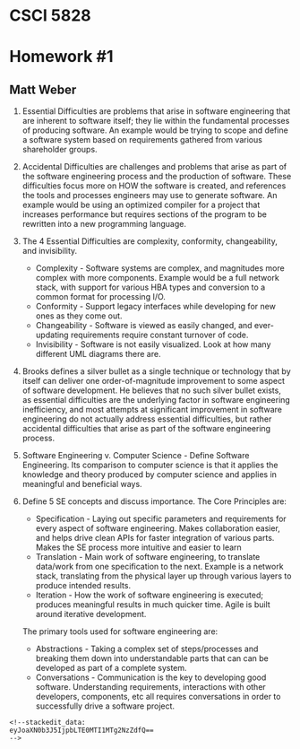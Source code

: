 # CSCI 5828
# Homework #1
## Matt Weber

 1. Essential Difficulties are problems that arise in software engineering that are inherent to software itself; they lie within the fundamental processes of producing software. An example would be trying to scope and define a software system based on requirements gathered from various shareholder groups.
 
 2. Accidental Difficulties are challenges and problems that arise as part of the software engineering process and the production of software. These difficulties focus more on HOW the software is created, and references the tools and processes engineers may use to generate software. An example would be using an optimized compiler for a project that increases performance but requires sections of the program to be rewritten into a new programming language.
 3. The 4 Essential Difficulties are complexity, conformity, changeability, and invisibility.
	 - Complexity - Software systems are complex, and magnitudes more complex with more components.  Example would be a full network stack, with support for various HBA types and conversion to a common format for processing I/O.
	 - Conformity - Support legacy interfaces while developing for new ones as they come out.
	- Changeability - Software is viewed as easily changed, and ever-updating requirements require constant turnover of code. 
	- Invisibility - Software is not easily visualized.  Look at how many different UML diagrams there are.
 4. Brooks defines a silver bullet as a single technique or technology that by itself can deliver one order-of-magnitude improvement to some aspect of software development. He believes that no such silver bullet exists, as essential difficulties are the underlying factor in software engineering inefficiency, and most attempts at significant improvement in software engineering do not actually address essential difficulties, but rather accidental difficulties that arise as part of the software engineering process.
 5. Software Engineering v. Computer Science - Define Software Engineering.  Its comparison to computer science is that it applies the knowledge and theory produced by computer science and applies in meaningful and beneficial ways.
 6. Define 5 SE concepts and discuss importance. The Core Principles are:
	- Specification - Laying out specific parameters and requirements for every aspect of software engineering.  Makes collaboration easier, and helps drive clean APIs for faster integration of various parts. Makes the SE process more intuitive and easier to learn
	- Translation - Main work of software engineering, to translate data/work from one specification to the next. Example is a network stack, translating from the physical layer up through various layers to produce intended results.
	- Iteration - How the work of software engineering is executed; produces meaningful results in much quicker time.  Agile is built around iterative development.
	
	The primary tools used for software engineering are: 
	- Abstractions - Taking a complex set of steps/processes and breaking them down into understandable parts that can can be developed as part of a complete system.
	- Conversations - Communication is the key to developing good software.  Understanding requirements, interactions with other developers, components, etc all requires conversations in order to successfully drive a software project.

```
<!--stackedit_data:
eyJoaXN0b3J5IjpbLTE0MTI1MTg2NzZdfQ==
-->
